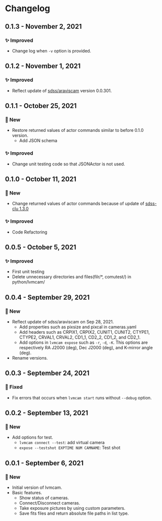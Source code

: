 # Changelog

## 0.1.3 - November 2, 2021

### ✨ Improved
* Change log when `-v` option is provided.

## 0.1.2 - November 1, 2021

### ✨ Improved
* Reflect update of [sdss/araviscam](https://github.com/sdss/araviscam) version 0.0.301.

## 0.1.1 - October 25, 2021

### 🚀 New
* Restore returned values of actor commands similar to before 0.1.0 version.
    * Add JSON schema

### ✨ Improved
* Change unit testing code so that JSONActor is not used.

## 0.1.0 - October 11, 2021

### 🚀 New
* Change returned values of actor commands because of update of [sdss-clu 1.3.0](https://clu.readthedocs.io/en/latest/changelog.html#september-17-2021)

### ✨ Improved
* Code Refactoring
 
## 0.0.5 - October 5, 2021

### ✨ Improved
* First unit testing
* Delete unnecessary directories and files(filr/*, comutest/) in python/lvmcam/

## 0.0.4 - September 29, 2021

### 🚀 New
* Reflect update of sdss/araviscam on Sep 28, 2021.
    * Add properties such as pixsize and pixcal in cameras.yaml
    * Add headers such as CRPIX1, CRPIX2, CUNIT1, CUNIT2, CTYPE1, CTYPE2, CRVAL1, CRVAL2, CD1_1, CD2_2, CD1_2, and CD2_1.
    * Add options in `lvmcam expose` such as `-r`, `-d`, `-K`. This options are respectively RA J2000 (deg), Dec J2000 (deg), and K-mirror angle (deg).
* Rename versions.

## 0.0.3 - September 24, 2021

### 🔧 Fixed

* Fix errors that occurs when `lvmcam start` runs without `--debug` option.


## 0.0.2 - September 13, 2021

### 🚀 New

* Add options for test.
    * `lvmcam connect --test`: add virtual camera
    * `expose --testshot EXPTIME NUM CAMNAME`: Test shot

## 0.0.1 - September 6, 2021

### 🚀 New

* Initial version of lvmcam.
* Basic features.
    * Show status of cameras.
    * Connect/Disconnect cameras.
    * Take exposure pictures by using custom parameters.
    * Save fits files and return absolute file paths in list type.